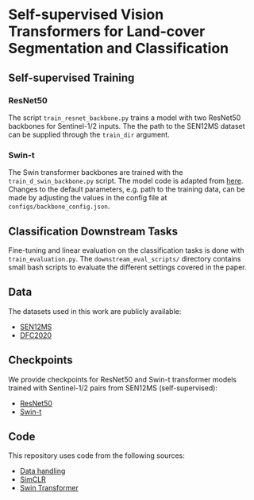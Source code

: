 # Self-supervised Vision Transformers for Land-cover Segmentation and Classification

## Self-supervised Training 
### ResNet50
The script `train_resnet_backbone.py` trains a model with two ResNet50 backbones for Sentinel-1/2 inputs. The the path to the SEN12MS dataset can be supplied through the `train_dir` argument.
### Swin-t
The Swin transformer backbones are trained with the `train_d_swin_backbone.py` script. The model code is adapted from 
[here](https://github.com/SwinTransformer/Transformer-SSL). Changes to the default parameters, e.g. path to the training data, can be made by adjusting the values in the config file at `configs/backbone_config.json`.

## Classification Downstream Tasks
Fine-tuning and linear evaluation on the classification tasks is done with `train_evaluation.py`. The `downstream_eval_scripts/` directory contains small bash scripts to evaluate the different settings covered in the paper.

## Data
The datasets used in this work are publicly available:
* [SEN12MS](https://mediatum.ub.tum.de/1474000)
* [DFC2020](https://ieee-dataport.org/competitions/2020-ieee-grss-data-fusion-contest#files)

## Checkpoints
We provide checkpoints for ResNet50 and Swin-t transformer models trained with Sentinel-1/2 pairs from SEN12MS (self-supervised):
* [ResNet50]()
* [Swin-t]()

## Code
This repository uses code from the following sources:
* [Data handling](https://github.com/lukasliebel/dfc2020_baseline)
* [SimCLR](https://github.com/sthalles/SimCLR)
* [Swin Transformer](https://github.com/SwinTransformer/Transformer-SSL)

